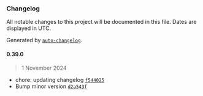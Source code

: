 ### Changelog

All notable changes to this project will be documented in this file. Dates are displayed in UTC.

Generated by [`auto-changelog`](https://github.com/CookPete/auto-changelog).

#### 0.39.0

> 1 November 2024

- chore: updating changelog [`f544025`](https://github.com/cristian-rincon/pymetasnap/commit/f544025b4d0d98e3328bd432f8842789e32d168f)
- Bump minor version [`d2a543f`](https://github.com/cristian-rincon/pymetasnap/commit/d2a543f6abfeb9c3ae846e20c4ab77a146579b9a)
